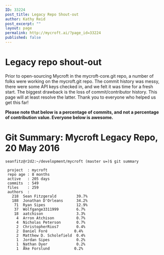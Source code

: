 ```yaml
---
ID: 33224
post_title: Legacy Repo Shout-out
author: Kathy Reid
post_excerpt: ""
layout: page
permalink: http://mycroft.ai/?page_id=33224
published: false
---
```

# Legacy repo shout-out

Prior to open-sourcing Mycroft in the mycroft-core.git repo, a number of folks were working on the mycroft.git repo. The commit history was messy, there were some API keys checked in, and we felt it was time for a fresh start. The biggest drawback is the loss of commit/contributor history. This page will at least resolve the latter. Thank you to everyone who helped us get this far!

**Please note that below is a percentage of commits, and not a percentage of contribution value. Everyone below is awesome.**

# Git Summary: Mycroft Legacy Repo, 20 May 2016
```
seanfitz@r2d2:~/development/mycroft (master u=)$ git summary

 project  : mycroft
 repo age : 8 months
 active   : 205 days
 commits  : 549
 files    : 259
 authors  :
   218	Sean Fitzgerald         39.7%
   188	Jonathan D'Orleans      34.2%
    71	Ryan Sipes              12.9%
    37	Wolfgange3311999        6.7%
    18	aatchison               3.3%
     4	Arron Atchison          0.7%
     4	Nicholas Peterson       0.7%
     2	ChristopherRios7        0.4%
     2	Daniel Foré            0.4%
     2	Matthew D. Scholefield  0.4%
     1	Jordan Sipes            0.2%
     1	Nathan Dyer             0.2%
     1	Åke Forslund           0.2%
```